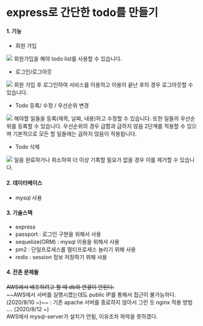 express로 간단한 todo를 만들기
===================================

#### 1. 기능
* 회원 가입
<img src="./mdimg/join_capture.10.gif">
회원가입을 해야 todo list를 사용할 수 있습니다.   
           
* 로그인/로그아웃
<img src="./mdimg/loginlogout_capture.gif">
회원 가입 후 로그인하여 서비스를 이용하고 이용이 끝난 후의 경우 로그아웃할 수 있습니다.
           
* Todo 등록/ 수정 / 우선순위 변경 
<img src="./mdimg/CRU.gif">
해야할 일들을 등록(제목, 날짜, 내용)하고 수정할 수 있습니다. 또한 일들의 우선순위를 등록할 수 있습니다.       
우선순위의 경우 급함과 급하지 않음 2단계를 적용할 수 있으며 기본적으로 모든 할 일들에는 급하지 않음이 적용됩니다.                 
             
* Todo 삭제
<img src="./mdimg/delete.gif">
일을 완료하거나 취소하여 더 이상 기록할 필요가 없을 경우 이를 제거할 수 있습니다.            </br>        
           
#### 2. 데이터베이스
* mysql 사용

#### 3. 기술스택
* express
* passport : 로그인 구현을 위해서 사용
* sequelize(ORM) : mysql 이용을 위해서 사용
* pm2 : 단일프로세스를 멀티프로세스 늘리기 위해 사용 
* redis : session 정보 저장하기 위해 사용

#### 4. 잔존 문제들
~~AWS에서 배포하려고 할 때 db와 연결이 안된다.~~  
~~AWS에서 서버를 실행시켰는데도 public IP를 통해서 접근이 불가능하다. (2020/8/10 ~)~~  : 기존 apache 서버를 종료하지 않아서 그런 듯
nginx 적용 방법 .... (2020/8/12 ~)     </br>
AWS에서 mysql-server가 설치가 안됨, 이유조차 파악을 못하겠다. </br>